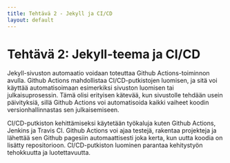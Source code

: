 ```yaml
---
title: Tehtävä 2 - Jekyll ja CI/CD
layout: default
---
```


# Tehtävä 2: Jekyll-teema ja CI/CD


Jekyll-sivuston automaatio voidaan toteuttaa Github Actions-toiminnon avulla. Github Actions mahdollistaa CI/CD-putkistojen luomisen, ja sitä voi  käyttää automatisoimaan esimerkiksi sivuston luomisen tai julkaisuprosessin. Tämä olisi erityisen kätevää, kun sivustolle tehdään usein päivityksiä, sillä Github Actions voi automatisoida kaikki vaiheet koodin versionhallinnastas sen julkaisemiseen. 

CI/CD-putkiston kehittämiseksi käytetään työkaluja kuten Github Actions, Jenkins ja Travis CI. Github Actions voi ajaa testejä, rakentaa projekteja ja lähettää sen Github pagesiin automaattisesti joka kerta, kun uutta koodia on lisätty repositorioon. CI/CD-putkiston luominen parantaa kehitystyön tehokkuutta ja luotettavuutta.
